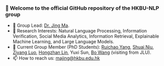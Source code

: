 ### 👋 Welcome to the official GitHub repository of the HKBU-NLP group
- 🔭 Group Lead: [Dr. Jing Ma](https://majingcuhk.github.io/).
- 💞️ Research Interests: Natural Language Processing, Information Verification, Social Media Analytics, Information Retrieval, Explainable Machine Learning, and Large Language Models.
- 🌱 Current Group Member (PhD Students): [Ruichao Yang](https://scholar.google.com/citations?user=DI3rqUAAAAAJ&hl=en), [Shuai Niu](https://scholar.google.com/citations?user=lIpm3nEAAAAJ&hl=zh-CN&inst=10806615469772578445&oi=ao), [Ziyang Luo](https://scholar.google.com/citations?user=VI8NeJEAAAAJ&hl=en), [Hongzhan Lin](https://scholar.google.com/citations?user=hOF1SLoAAAAJ&hl=en), Yuxi Sun, [Bo Wang](https://scholar.google.com/citations?user=AwFj_u8AAAAJ&hl=zh-CN&inst=10806615469772578445&oi=ao) (visiting from JLU).
- 📫 How to reach us: majing@hkbu.edu.hk

<!---
HKBUNLP/HKBUNLP is a ✨ special ✨ repository because its `README.md` (this file) appears on your GitHub profile.
You can click the Preview link to take a look at your changes.
--->
